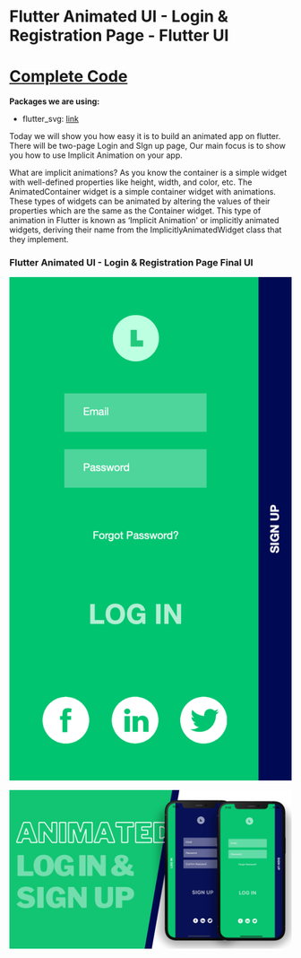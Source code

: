 # Flutter Animated UI - Login & Registration Page - Flutter UI

# [Complete Code](https://cutt.ly/cWge85W)

**Packages we are using:**

- flutter_svg: [link](https://pub.dev/packages/flutter_svg)


Today we will show you how easy it is to build an animated app on flutter. There will be two-page Login and SIgn up page, Our main focus is to show you how to use Implicit Animation on your app.

What are implicit animations?
As you know the container is a simple widget with well-defined properties like height, width, and color, etc. The AnimatedContainer widget is a simple container widget with animations. These types of widgets can be animated by altering the values of their properties which are the same as the Container widget. This type of animation in Flutter is known as ‘Implicit Animation' or implicitly animated widgets, deriving their name from the ImplicitlyAnimatedWidget class that they implement.

### Flutter Animated UI - Login & Registration Page Final UI

![Preview](/gif.gif)

![App UI](/ui.png)
